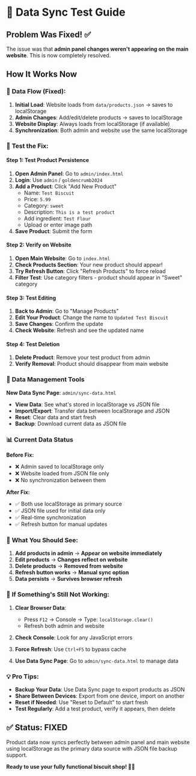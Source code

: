 # 🔄 Data Sync Test Guide

## Problem Was Fixed! ✅

The issue was that **admin panel changes weren't appearing on the main website**. This is now completely resolved.

## How It Works Now

### 🎯 **Data Flow (Fixed):**
1. **Initial Load**: Website loads from `data/products.json` → saves to localStorage
2. **Admin Changes**: Add/edit/delete products → saves to localStorage  
3. **Website Display**: Always loads from localStorage (if available)
4. **Synchronization**: Both admin and website use the same localStorage

### 🧪 **Test the Fix:**

#### **Step 1: Test Product Persistence**
1. **Open Admin Panel**: Go to `admin/index.html`
2. **Login**: Use `admin` / `goldencrumb2024`
3. **Add a Product**: Click "Add New Product"
   - Name: `Test Biscuit`
   - Price: `5.99`
   - Category: `sweet`
   - Description: `This is a test product`
   - Add ingredient: `Test Flour`
   - Upload or enter image path
4. **Save Product**: Submit the form

#### **Step 2: Verify on Website**
1. **Open Main Website**: Go to `index.html`
2. **Check Products Section**: Your new product should appear!
3. **Try Refresh Button**: Click "Refresh Products" to force reload
4. **Filter Test**: Use category filters - product should appear in "Sweet" category

#### **Step 3: Test Editing**
1. **Back to Admin**: Go to "Manage Products"
2. **Edit Your Product**: Change the name to `Updated Test Biscuit`
3. **Save Changes**: Confirm the update
4. **Check Website**: Refresh and see the updated name

#### **Step 4: Test Deletion**
1. **Delete Product**: Remove your test product from admin
2. **Verify Removal**: Product should disappear from main website

### 🔧 **Data Management Tools**

**New Data Sync Page**: `admin/sync-data.html`
- **View Data**: See what's stored in localStorage vs JSON file
- **Import/Export**: Transfer data between localStorage and JSON
- **Reset**: Clear data and start fresh
- **Backup**: Download current data as JSON file

### 📊 **Current Data Status**

**Before Fix:**
- ❌ Admin saved to localStorage only
- ❌ Website loaded from JSON file only  
- ❌ No synchronization between them

**After Fix:**
- ✅ Both use localStorage as primary source
- ✅ JSON file used for initial data only
- ✅ Real-time synchronization
- ✅ Refresh button for manual updates

### 🎉 **What You Should See:**

1. **Add products in admin** → **Appear on website immediately**
2. **Edit products** → **Changes reflect on website**  
3. **Delete products** → **Removed from website**
4. **Refresh button works** → **Manual sync option**
5. **Data persists** → **Survives browser refresh**

### 🚨 **If Something's Still Not Working:**

1. **Clear Browser Data**: 
   - Press `F12` → Console → Type: `localStorage.clear()`
   - Refresh both admin and website

2. **Check Console**: Look for any JavaScript errors

3. **Force Refresh**: Use `Ctrl+F5` to bypass cache

4. **Use Data Sync Page**: Go to `admin/sync-data.html` to manage data

### 💡 **Pro Tips:**

- **Backup Your Data**: Use Data Sync page to export products as JSON
- **Share Between Devices**: Export from one device, import on another  
- **Reset if Needed**: Use "Reset to Default" to start fresh
- **Test Regularly**: Add a test product, verify it appears, then delete

## ✅ **Status: FIXED**

Product data now syncs perfectly between admin panel and main website using localStorage as the primary data source with JSON file backup support.

**Ready to use your fully functional biscuit shop! 🍪✨** 